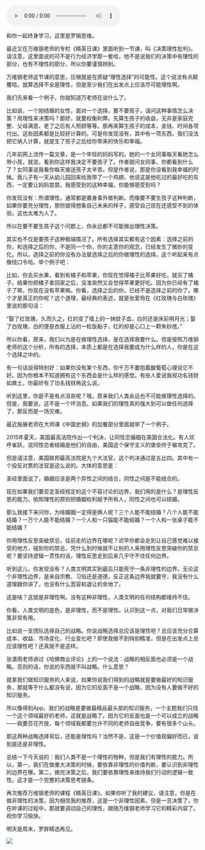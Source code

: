 <audio src="http://igetoss.cdn.igetget.com/mp3/201807/23/201807231607091543846787.mp3" controls="controls">您的浏览器不支持 audio 标签。</audio><p>和你一起终身学习，这里是罗辑思维。</p><p>最近又在万维钢老师的专栏《精英日课》里面听到一节课，叫《决策理性批判》。请注意，这里面说的可不是行为经济学那一套哈，他不是说我们的决策中有理性的部分，也有不理性的部分，所以你要谨慎辨别。</p><p>万维钢老师这节课的意思，压根就是在质疑“理性选择”的可能性。这个说法有点颠覆哈。就算选择不全是理性，但是至少我们在出发点上应该尽可能理性啊。</p><p>我们先来看一个例子，你就知道万老师在说什么了。</p><p>比如说，一个刚结婚的女性，面对一个选择，要不要孩子，请问这种事情怎么决策？用理性来决策吗？那好，就要权衡利弊。先算生孩子的收益，无非是家庭完整、父母满意、老了之后有人照顾等等。那再来算生孩子的成本，金钱、时间各项付出。这些因素都是比较好计算的。可是你发现没有，其中有一项东西，我们没法把它纳入计算，就是生了孩子之后给你带来的快乐和幸福。</p><p>几年前网上流传一篇文章，是一个年轻的妈妈写的。她的一个女同事每天看她怎么带小孩，就说，看到你这样我决定不要孩子了。作者就问女同事，你都看到什么了？女同事说我看你每天接送孩子太辛苦。但是作者说，那是你没看到我幸福的时候。我儿子有一天从幼儿园回来给我带了一个鸡翅，他说这是他吃过的最好吃的东西，一定要让妈妈尝尝。我感受到的这种幸福，你能够感受到吗？</p><p>你发现没有：所谓理性，通常都是置身事外做判断。而像要不要生孩子这种判断，如果你要充分理性，那你就得想象自己未来的样子，感受自己现在还感受不到的体验。这也太难为人了。</p><p>所以在要不要生孩子这个问题上，你永远都不可能做出理性决策。</p><p>其实也不仅是要孩子这种极端情况了。所有选择其实都有这个因素：选择之前的你，和选择之后的你，不是同一个你，你的主意你的观念，已经发生了微妙的变化。所以，选择之前的你没有办法替选择之后的你做理性的选择。这个听起来有点像绕口令哈。举个例子吧：</p><p>比如，你去买水果，看到有橘子和苹果，你现在觉得橘子比苹果好吃，就买了橘子。结果你把橘子拿回家之后，没准突然又会觉得苹果更好吃。因为你已经有了橘子了嘛，你现在没有苹果嘛。你看，选择之后的你，已经不是选择之前的你了。哪个才是真正的你呢？这个道理，最经典的表述，就是张爱玲在《红玫瑰与白玫瑰》里说的那句话：</p><p>“娶了红玫瑰，久而久之，红的变了墙上的一抹蚊子血，白的还是床前明月光；娶了白玫瑰，白的便是衣服上沾的一粒饭黏子，红的却是心口上一颗朱砂痣。”</p><p>所以你看，原来，我们以为是在做理性选择，是在选择我要什么。但是按照万维钢老师的这个分析，所有的选择，本质上都是在选择我要成为什么样的人，你是在这个选择之中的。</p><p>有一句话说得特别好：如果你没有某个东西，你千万不要抱着酸葡萄心理说它不好。因为你根本不知道拥有这个东西会是什么样的感觉。有些人爱说我视功名钱财如粪土，你最好有了功名钱财再这么说。</p><p>听到这里，你是不是有点沮丧呢？哦，原来我们人类永远也不可能做理性选择的。但是，我要说，这不是一个坏消息。如果我们的理性真的强大到可以做任何选择了，那反而是一场灾难。</p><p>最近施展老师在大师课《中国史纲》的加餐部分里面就举了一个例子。</p><p>2015年夏天，美国最高法院作出一个判决，让同性恋婚姻在美国合法化。有人欢呼雀跃，说同性恋者结婚是他们的自由，美国这个保守主义的堡垒终于被攻克了。</p><p>但是请注意，美国联邦最高法院是九个大法官，这个判决通过是五比四。其中有一个投反对票的法官是这么说的。大体的意思是：</p><p>圣经里面说了，婚姻应该是两个异性之间的结合，同性之间是不能结合的。</p><p>现在如果我们要否定圣经规定的这个不容讨论的边界，我们用的是什么？是理性反思的能力。依照理性的原则把婚姻权利赋予所有人，同性之间也可以结婚。</p><p>那么我接下来问你，为啥婚姻一定得是俩人呢？三个人能不能结婚？八个人能不能结婚？一万个人能不能结婚？一个人和一只猫能不能结婚？一个人和一张桌子能不能结婚？</p><p>你用理性反思突破禁忌，往前走的边界在哪呢？迟早你都会走到让自己感觉难以接受的地方，碰到你的禁忌，凭什么到时候就不让别的人来用理性反思突破你的禁忌呢？要坚持逻辑一贯性的话，理性反思走到后来几乎守不住任何边界。</p><p>听到这儿，你发现没有？人类文明其实到最后只能死守一条非理性的边界。无论这个非理性边界，是来自宗教、习俗还是道德，反正这条边界我就要守，我没有什么道理跟你讲了，也没有什么宽容和退让的余地了。</p><p>这是啥？这就是非理性啊。没有这种非理性，人类文明的任何结构都维持不住。</p><p>你看，人类文明的底色，是非理性，而不是理性。认识到这一点，对我们日常做决策非常有用。</p><p>比如说一支团队选择自己的战略。你说战略选择总应该是理性吧？总应该充分合算成本、收益、市场变化、行业变化吧？即使我做不到特别精准，但是在出发点上总应该理性吧？还真就不是这样。</p><p>张潇雨老师讲过《哈佛商业评论》上的一个说法：战略的相反面也必须是一个战略。否则的话，你说的东西就不叫战略。什么意思？</p><p>就拿我们做知识服务的人来说，如果你说我们得到的战略就是要做最好的知识服务，那就等于什么都没有说，因为它的反面不是一个战略，因为没有人要做不好的知识服务。</p><p>所以像得到App，我们的战略是要做最精品最头部的知识服务，一个主题我们只找一个这个领域最好的老师，这就是战略了。因为它的反面也是一个可以成立的战略——我要百花齐放，每个领域我都要允许不同的老师自由竞争，要有很多个山头。</p><p>那这两种战略选择背后，还能是理性吗？当然不是，这是一个价值观偏好而已，说到底还是非理性。</p><p>总结一下今天说的：我们人类不是一个理性的物种，但是我们有理性的能力。所以，第一，我们在做重大决策的时候，要依靠非理性的价值判断，要认识到非理性的边界在哪。第二，做完决策之后，我们要依靠理性来维持我们行动的逻辑一致性。这才是一个完整的决策思考链条。</p><p>再次推荐万维钢老师的课程《精英日课》。如果你听了我的建议，请注意，你是在做非理性的决策，因为相信我的推荐，这是一个非理性因素。但是一旦决策了，你在听课的过程中，那就要调动自己的理性，跟随万维钢老师学习它的精彩内容了。祝你学习愉快。</p><p>明天是周末，罗胖精选再见。</p><img src="https://piccdn.igetget.com/img/201807/05/201807051142207639891105.jpg" />